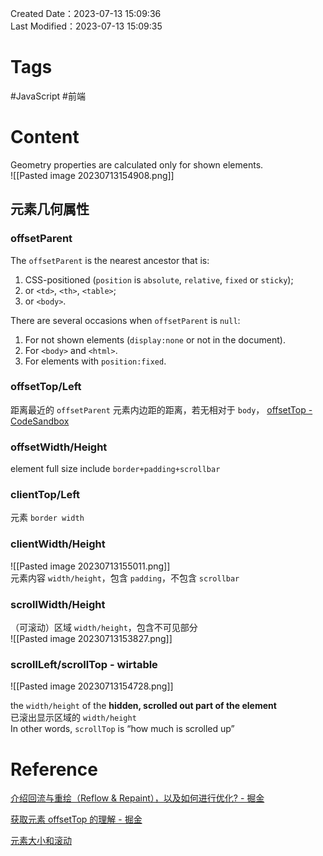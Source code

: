 Created Date：2023-07-13 15:09:36  
Last Modified：2023-07-13 15:09:35

# Tags

#JavaScript #前端

# Content

Geometry properties are calculated only for shown elements.  
![[Pasted image 20230713154908.png]]

## 元素几何属性

### offsetParent

The `offsetParent` is the nearest ancestor that is:

1. CSS-positioned (`position` is `absolute`, `relative`, `fixed` or `sticky`);
2. or `<td>`, `<th>`, `<table>`;
3. or `<body>`.

There are several occasions when `offsetParent` is `null`:

1. For not shown elements (`display:none` or not in the document).
2. For `<body>` and `<html>`.
3. For elements with `position:fixed`.

### offsetTop/Left

距离最近的 `offsetParent` 元素内边距的距离，若无相对于 `body`， [offsetTop - CodeSandbox](https://codesandbox.io/s/offsettop-774n9j?file=/script.js:55-93)

### offsetWidth/Height

element full size include `border+padding+scrollbar`

### clientTop/Left

元素 `border width`

### clientWidth/Height

![[Pasted image 20230713155011.png]]  
元素内容 `width/height`，包含 `padding`，不包含 `scrollbar`

### scrollWidth/Height

（可滚动）区域 `width/height`，包含不可见部分  
![[Pasted image 20230713153827.png]]

### scrollLeft/scrollTop - wirtable

![[Pasted image 20230713154728.png]]

the `width/height` of the **hidden, scrolled out part of the element**  
已滚出显示区域的 `width/height`  
In other words, `scrollTop` is “how much is scrolled up”

# Reference

[介绍回流与重绘（Reflow & Repaint），以及如何进行优化? - 掘金](https://juejin.cn/post/7064077572132323365)

[获取元素 offsetTop 的理解 - 掘金](https://juejin.cn/post/6955466366270832677)

[元素大小和滚动](https://zh.javascript.info/size-and-scroll)
